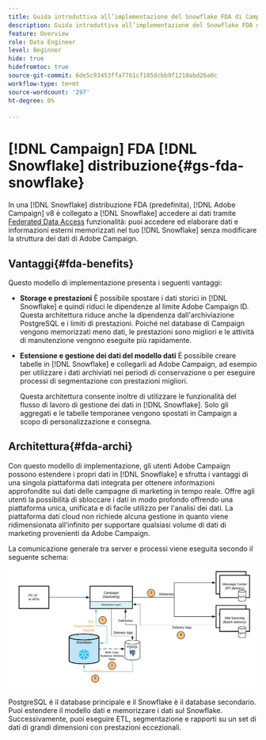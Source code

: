 ```yaml
---
title: Guida introduttiva all’implementazione del Snowflake FDA di Campaign
description: Guida introduttiva all’implementazione del Snowflake FDA di Campaign
feature: Overview
role: Data Engineer
level: Beginner
hide: true
hidefromtoc: true
source-git-commit: 6de5c93453ffa7761cf185dcbb9f1210abd26a0c
workflow-type: tm+mt
source-wordcount: '297'
ht-degree: 0%

---
```


# [!DNL Campaign] FDA [!DNL Snowflake] distribuzione{#gs-fda-snowflake}

In una [!DNL Snowflake] distribuzione FDA (predefinita), [!DNL Adobe Campaign] v8 è collegato a [!DNL Snowflake] accedere ai dati tramite [Federated Data Access](../connect/fda.md) funzionalità: puoi accedere ed elaborare dati e informazioni esterni memorizzati nel tuo [!DNL Snowflake] senza modificare la struttura dei dati di Adobe Campaign.

## Vantaggi{#fda-benefits}

Questo modello di implementazione presenta i seguenti vantaggi:

* **Storage e prestazioni**
È possibile spostare i dati storici in [!DNL Snowflake] e quindi riduci le dipendenze al limite Adobe Campaign ID. Questa architettura riduce anche la dipendenza dall&#39;archiviazione PostgreSQL e i limiti di prestazioni. Poiché nel database di Campaign vengono memorizzati meno dati, le prestazioni sono migliori e le attività di manutenzione vengono eseguite più rapidamente.

* **Estensione e gestione dei dati del modello dati**
È possibile creare tabelle in [!DNL Snowflake] e collegarli ad Adobe Campaign, ad esempio per utilizzare i dati archiviati nei periodi di conservazione o per eseguire processi di segmentazione con prestazioni migliori.

   Questa architettura consente inoltre di utilizzare le funzionalità del flusso di lavoro di gestione dei dati in [!DNL Snowflake]. Solo gli aggregati e le tabelle temporanee vengono spostati in Campaign a scopo di personalizzazione e consegna.


## Architettura{#fda-archi}

Con questo modello di implementazione, gli utenti Adobe Campaign possono estendere i propri dati in [!DNL Snowflake] e sfrutta i vantaggi di una singola piattaforma dati integrata per ottenere informazioni approfondite sui dati delle campagne di marketing in tempo reale. Offre agli utenti la possibilità di sbloccare i dati in modo profondo offrendo una piattaforma unica, unificata e di facile utilizzo per l&#39;analisi dei dati. La piattaforma dati cloud non richiede alcuna gestione in quanto viene ridimensionata all’infinito per supportare qualsiasi volume di dati di marketing provenienti da Adobe Campaign.

La comunicazione generale tra server e processi viene eseguita secondo il seguente schema:

![](assets/fda-architecture.png)

PostgreSQL è il database principale e il Snowflake è il database secondario. Puoi estendere il modello dati e memorizzare i dati sul Snowflake. Successivamente, puoi eseguire ETL, segmentazione e rapporti su un set di dati di grandi dimensioni con prestazioni eccezionali.
